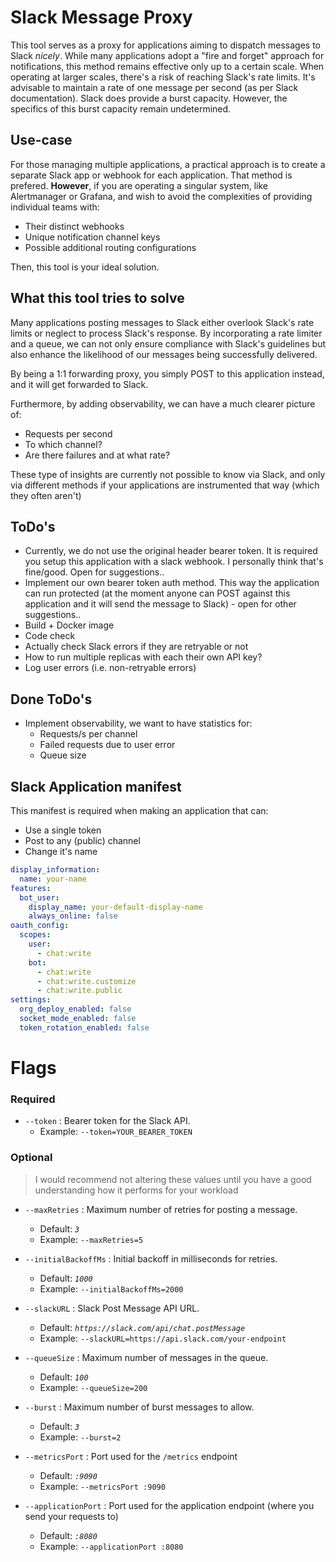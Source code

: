 # Slack Message Proxy

This tool serves as a proxy for applications aiming to dispatch messages to Slack *nicely*. While many applications adopt a "fire and forget" approach for notifications, this method remains effective only up to a certain scale. When operating at larger scales, there's a risk of reaching Slack's rate limits. It's advisable to maintain a rate of one message per second (as per Slack documentation). Slack does provide a burst capacity. However, the specifics of this burst capacity remain undetermined.

## Use-case

For those managing multiple applications, a practical approach is to create a separate Slack app or webhook for each application. That method is prefered. **However**, if you are operating a singular system, like Alertmanager or Grafana, and wish to avoid the complexities of providing individual teams with:

- Their distinct webhooks
- Unique notification channel keys
- Possible additional routing configurations

Then, this tool is your ideal solution.

## What this tool tries to solve

Many applications posting messages to Slack either overlook Slack's rate limits or neglect to process Slack's response. By incorporating a rate limiter and a queue, we can not only ensure compliance with Slack's guidelines but also enhance the likelihood of our messages being successfully delivered.

By being a 1:1 forwarding proxy, you simply POST to this application instead, and it will get forwarded to Slack.

Furthermore, by adding observability, we can have a much clearer picture of:
- Requests per second
- To which channel?
- Are there failures and at what rate?

These type of insights are currently not possible to know via Slack, and only via different methods if your applications are instrumented that way (which they often aren't)


## ToDo's

- Currently, we do not use the original header bearer token. It is required you setup this application with a slack webhook. I personally think that's fine/good. Open for suggestions..
- Implement our own bearer token auth method. This way the application can run protected (at the moment anyone can POST against this application and it will send the message to Slack) - open for other suggestions..
- Build + Docker image
- Code check
- Actually check Slack errors if they are retryable or not
- How to run multiple replicas with each their own API key?
- Log user errors (i.e. non-retryable errors)

## Done ToDo's

- Implement observability, we want to have statistics for:
    - Requests/s per channel
    - Failed requests due to user error
    - Queue size


## Slack Application manifest

This manifest is required when making an application that can:
- Use a single token
- Post to any (public) channel
- Change it's name

```yaml
display_information:
  name: your-name
features:
  bot_user:
    display_name: your-default-display-name
    always_online: false
oauth_config:
  scopes:
    user:
      - chat:write
    bot:
      - chat:write
      - chat:write.customize
      - chat:write.public
settings:
  org_deploy_enabled: false
  socket_mode_enabled: false
  token_rotation_enabled: false

```

# Flags

### Required

- `--token` : Bearer token for the Slack API. 
   - Example: `--token=YOUR_BEARER_TOKEN`

 ### Optional

> I would recommend not altering these values until you have a good understanding how it performs for your workload

- `--maxRetries` : Maximum number of retries for posting a message.
   - Default: *`3`*
   - Example: `--maxRetries=5`

- `--initialBackoffMs` : Initial backoff in milliseconds for retries.
   - Default: *`1000`*
   - Example: `--initialBackoffMs=2000`

- `--slackURL` : Slack Post Message API URL.
   - Default: *`https://slack.com/api/chat.postMessage`*
   - Example: `--slackURL=https://api.slack.com/your-endpoint`

- `--queueSize` : Maximum number of messages in the queue.
   - Default: *`100`*
   - Example: `--queueSize=200`

- `--burst` : Maximum number of burst messages to allow.
   - Default: *`3`*
   - Example: `--burst=2`

- `--metricsPort` : Port used for the `/metrics` endpoint
    - Default: *`:9090`*
    - Example: `--metricsPort :9090`

- `--applicationPort` : Port used for the application endpoint (where you send your requests to)
    - Default: *`:8080`*
    - Example: `--applicationPort :8080`    
